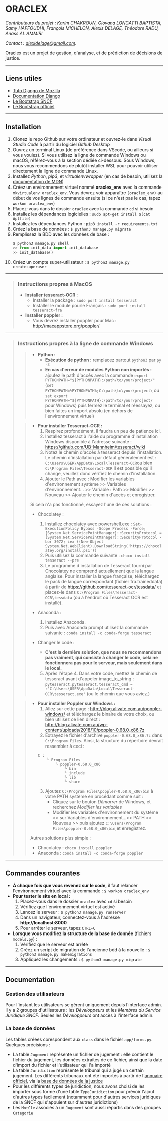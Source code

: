 # ORACLEX

*Contributeurs du projet : Karim CHAKROUN, Giovana LONGATTI BAPTISTA, Samy HAFFOUDHI, François MICHELON, Alexis DELAGE, Théodore RADU, Anass AL AMMIRI*

*Contact : [alexidelage@gmail.com](mailto:alexidelage@gmail.com).*

Oraclex est un projet de gestion, d'analyse, et de prédiction de décisions de justice. 

---

## Liens utiles

* [Tuto Django de Mozilla](https://developer.mozilla.org/fr/docs/Learn/Server-side/Django)
* [Documentation Django](https://docs.djangoproject.com/fr/3.2/)
* [Le Bootstrap SNCF](https://design-bootstrap.sncf.fr/fr/docs/4.3/getting-started/introduction/)
* [Le Bootstrap officiel](https://getbootstrap.com/docs/5.0/getting-started/introduction/)

---

## Installation

1. Clonez le repo Github sur votre ordinateur et ouvrez-le dans *Visual Studio Code* à partir du logiciel *Github Desktop*
2. Ouvrez un terminal Linux (de préférence dans VScode, ou ailleurs si vous voulez). Si vous utilisez la ligne de commande Windows ou macOS, référez-vous à la section dédiée ci-dessous. Sous Windows, nous vous recommendons de plutôt installer WSL pour pouvoir utiliser directement la ligne de commande Linux.
3. Installez *Python*, *pip3*, et *virtualenvwrapper* (en cas de besoin, utilisez la [documentation de MDN](https://developer.mozilla.org/fr/docs/Learn/Server-side/Django/development_environment))
4. Créez un environnement virtuel nommé **oraclex_env** avec la commande `mkvirtualenv oraclex_env`. Vous devrez voir apparaître `(oraclex_env)` au début de vos lignes de commande ensuite (si ce n'est pas le cas, tapez `workon oraclex_env`)
5. Placez-vous dans le dossier `oraclex` avec la commande `cd` si besoin
6. Installez les dépendances logicielles : `sudo apt-get install $(cat Aptfile)`
6. Installez les dépendances Python : `pip3 install -r requirements.txt`
7. Créez la base de données : `$ python3 manage.py migrate` 
8. Remplissez la BDD avec les données de base :
    ```python
    $ python3 manage.py shell
    >> from init_data import init_database
    >> init_database()
    ```
9. Créez un compte super-utilisateur : `$ python3 manage.py createsuperuser`

---

> ### Instructions propres à MacOS
> * **Installer tesseract-OCR :** 
>   * Installer la package : `sudo port install tesseract`
>   * Installer le module pourle Français : `sudo port install tesseract-fra`
> * **Installer poppler :**
>   * Vous devrez installer poppler pour Mac : http://macappstore.org/poppler/

---

> ### Instructions propres à la ligne de commande Windows
> 
>> * **Python :**
>>   * **Exécution de python :** remplacez partout `python3` par `py -3`
>>   * **En cas d'erreur de modules Python non importés :** ajoutez le path d'accès avec la commande `export PYTHONPATH="${PYTHONPATH}:/path/to/your/project/"` (`set PYTHONPATH=%PYTHONPATH%;C:\path\to\your\project\` ou `set export PYTHONPATH="${PYTHONPATH}:/path/to/your/project/` pour Windows) puis fermez le terminal et réessayez, ou bien faites un import absolu (en dehors de l'environnement virtuel)
>
>> * **Pour installer Tesseract-OCR :**
>>   1. Respirez profondément, il faudra un peu de patience ici.
>>   2. Installez tesseract à l'aide du programme d'installation Windows disponible à l'adresse suivante : https://github.com/UB-Mannheim/tesseract/wiki
>>   3. Notez le chemin d'accès à tesseract depuis l'installation. Le chemin d'installation par défaut généralement est : `C:\Users\USER\AppData\Local\Tesseract-OCR`ou bien `C:\Program Files\Tesseract-OCR` Il est possible qu'il change, veuillez donc vérifiez le chemin d'installation.
>>   4. Ajouter le Path avec : Modifier les variables d'environnement système >> Variables d'environnement... >> Variable : Path >> Modifier >> Nouveau >> Ajouter le chemin d'accès et enregistrer.
>>
>>  Si cela n'a pas fonctionné, essayez l'une de ces solutions : 
>>   * Chocolatey : 
>>       1. Installez chocolatey avec powershell.exe : 
`Set-ExecutionPolicy Bypass -Scope Process -Force; [System.Net.ServicePointManager]::SecurityProtocol = [System.Net.ServicePointManager]::SecurityProtocol -bor 3072; iex ((New-Object System.Net.WebClient).DownloadString('https://chocolatey.org/install.ps1'))`
>>       2. Puis utilisez la commande suivante :
`choco install tesseract --pre `
>>       3. Le programme d'installation de Tesseract fourni par Chocolatey ne comprend actuellement que la langue anglaise. Pour installer la langue française, téléchargez le pack de langue correspondant (fichier fra.traineddata) à partir de https://github.com/tesseract-ocr/tessdata/ et placez-le dans `C:\Program Files\Tesseract-OCR\tessdata` (ou à l'endroit où Tesseract OCR est installé).
>>
>> * Anaconda : 
>>     1. Installez Anaconda. 
>>     3. Puis avec Anaconda prompt utilisez la commande suivante :
`conda install -c conda-forge tesseract `
>>
>> * Changer le code : 
>>     * **C'est la dernière solution, que nous ne recommandons pas vraiment, qui consiste à changer le code, cela ne fonctionnera pas pour le serveur, mais seulement dans le local.**
>>     5. Après l'étape 4. Dans votre code, mettez le chemin de tesseract avant d'appeler image_to_string :
`pytesseract.pytesseract.tesseract_cmd = r'C:\Users\USER\AppData\Local\Tesseract-OCR\tesseract.exe'` (ou le chemin que vous aviez.)
>
>> * **Pour installer Poppler sur Windows :**
>>      1. Allez sur cette page : http://blog.alivate.com.au/poppler-windows/  et téléchargez le binaire de votre choix, ou bien utilisez ce lien direct : http://blog.alivate.com.au/wp-content/uploads/2018/10/poppler-0.68.0_x86.7z
>>      2. Extrayez le fichier d'archive `poppler-0.68.0_x86.7z` dans `C:\Program Files`. Ainsi, la structure du répertoire devrait ressembler à ceci :
>>      ```
>>      C :
>>          └ Program Files
>>              └ poppler-0.68.0_x86
>>                  └ bin
>>                  └ include
>>                  └ lib
>>                  └ share
>>      ```
>>      3. Ajoutez `C:\Program Files\poppler-0.68.0_x86\bin` à votre PATH système en procédant comme suit : 
>>          * Cliquez sur le bouton *Démarrer* de Windows, et recherchez *Modifier les variables*
>>          * Modifier les variables d'environnement du système >> sur Variables d'environnement...>> PATH >> Nouveau >> puis ajoutez `C:\Users\Program Files\poppler-0.68.0_x86\bin`,et enregistrez.
>>
>> Autres solutions plus simple : 
>> * Chocolatey : `choco install poppler`
>> * Anaconda : `conda install -c conda-forge poppler`
>>
>

---
## Commandes courantes

* **À chaque fois que vous revenez sur le code,** il faut relancer l'environnement virtuel avec la commande : `$ workon oraclex_env`
* **Pour tester le site en local :**
    1. Placez-vous dans le dossier `oraclex` avec `cd` si besoin
    2. Vérifiez que l'environnement virtuel est activé
    3. Lancez le serveur : `$ python3 manage.py runserver`
    4. Dans un navigateur, connectez-vous à l'adresse **http://localhost:8000**
    5. Pour arrêter le serveur, tapez `CTRL+C`
* **Lorsque vous modifiez la structure de la base de donnée** (fichiers `models.py`) :
    1. Vérifiez que le serveur est arrêté
    2. Créez un script de migration de l'ancienne bdd à la nouvelle : `$ python3 manage.py makemigrations`
    3. Appliquez les changements : `$ python3 manage.py migrate`

---

## Documentation

### Gestion des utilisateurs

Pour l'instant les utilisateurs se gèrent uniquement depuis l'interface admin. Il y a 2 groupes d'utilisateurs : les *Développeurs* et les *Membres du Service Juridique SNCF*.
Seules les *Développeurs* ont accès à l'interface admin.

### La base de données
Les tables créées corespondent aux `class` dans le fichier `app/forms.py`. Quelques précisions :
* La table `Jugement` représente un fichier de jugement : elle contient le fichier du jugement, les données extraites de ce fichier, ainsi que la date d'import du fichier et l'utilisateur qui l'a importé
* La table `Juridiction` représente le tribunal qui a jugé un certain jugement. Les différents tribunaux ont été importés à partir de l'[annuaire officiel](http://www.annuaires.justice.gouv.fr/annuaires-12162/annuaire-des-conseils-de-prudhommes-21779.html), via la [base de données de la justice](http://petitpois.justice.comarquage.fr/poi/search)
* Pour les différents types de juridiction, nous avons choisi de les importer sous forme d'une table `TypeJuridiction` pour prévoir l'ajout d'autres types facilement (notamment pour d'autres services juridiques de la SNCF qui s'appuient sur d'autres juridictions)
* Les `MotCle` associés à un `Jugement` sont aussi répartis dans des groupes `Categorie`
